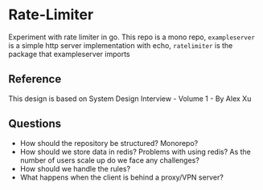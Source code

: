 # Rate-Limiter

Experiment with rate limiter in go. This repo is a mono repo, `exampleserver` is a simple http server implementation with echo, `ratelimiter` is the package that exampleserver imports

## Reference

This design is based on System Design Interview - Volume 1 - By Alex Xu

## Questions

- How should the repository be structured? Monorepo?
- How should we store data in redis? Problems with using redis? As the number of users scale up do we face any challenges?
- How should we handle the rules?
- What happens when the client is behind a proxy/VPN server?
